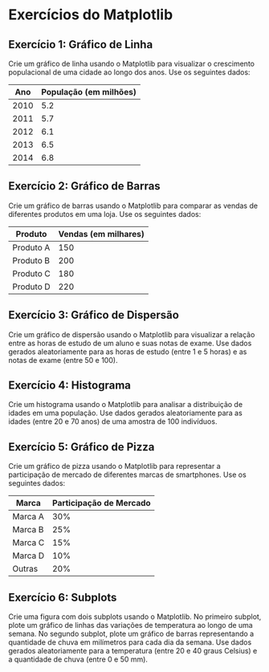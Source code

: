 # Exercícios do Matplotlib

## Exercício 1: Gráfico de Linha

Crie um gráfico de linha usando o Matplotlib para visualizar o crescimento populacional de uma cidade ao longo dos anos. Use os seguintes dados:

Ano | População (em milhões)
--- | ---
2010 | 5.2
2011 | 5.7
2012 | 6.1
2013 | 6.5
2014 | 6.8

## Exercício 2: Gráfico de Barras

Crie um gráfico de barras usando o Matplotlib para comparar as vendas de diferentes produtos em uma loja. Use os seguintes dados:

Produto | Vendas (em milhares)
--- | ---
Produto A | 150
Produto B | 200
Produto C | 180
Produto D | 220

## Exercício 3: Gráfico de Dispersão

Crie um gráfico de dispersão usando o Matplotlib para visualizar a relação entre as horas de estudo de um aluno e suas notas de exame. Use dados gerados aleatoriamente para as horas de estudo (entre 1 e 5 horas) e as notas de exame (entre 50 e 100).

## Exercício 4: Histograma

Crie um histograma usando o Matplotlib para analisar a distribuição de idades em uma população. Use dados gerados aleatoriamente para as idades (entre 20 e 70 anos) de uma amostra de 100 indivíduos.

## Exercício 5: Gráfico de Pizza

Crie um gráfico de pizza usando o Matplotlib para representar a participação de mercado de diferentes marcas de smartphones. Use os seguintes dados:

Marca | Participação de Mercado
--- | ---
Marca A | 30%
Marca B | 25%
Marca C | 15%
Marca D | 10%
Outras | 20%

## Exercício 6: Subplots

Crie uma figura com dois subplots usando o Matplotlib. No primeiro subplot, plote um gráfico de linhas das variações de temperatura ao longo de uma semana. No segundo subplot, plote um gráfico de barras representando a quantidade de chuva em milímetros para cada dia da semana. Use dados gerados aleatoriamente para a temperatura (entre 20 e 40 graus Celsius) e a quantidade de chuva (entre 0 e 50 mm).

